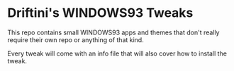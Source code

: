 # Driftini's WINDOWS93 Tweaks
This repo contains small WINDOWS93 apps and themes that don't really require their own repo or anything of that kind.

Every tweak will come with an info file that will also cover how to install the tweak.